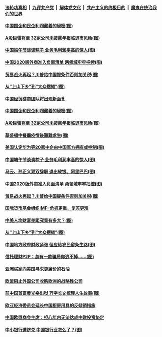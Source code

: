 

####  [法轮功真相](../../../../basic/blob/master/README.md?t=06261231) &nbsp;|&nbsp; [九评共产党](../../../../9ping.md/blob/master/README.md?t=06261231) &nbsp;|&nbsp; [解体党文化](../../../../jtdwh.md/blob/master/README.md?t=06261231)  &nbsp;|&nbsp; [共产主义的终极目的](../../../../gczydzjmd.md/blob/master/README.md?t=06261231) &nbsp;|&nbsp; [魔鬼在统治我们的世界](../../../../mgztzwmdsj.md/blob/master/README.md?t=06261231) 

#### [中国国企和民企利润藏着的秘密(图)](../pages/p5/937711.md?t=06261231) 

#### [A股巨雷将至 32家公司未披露年报临退市风险(图)](../pages/p5/937727.md?t=06261231) 

#### [中国端午节谈谈粽子 业务毛利润率高的惊人(图)](../pages/p5/937695.md?t=06261231) 

#### [中国2020版外商准入负面清单 两领域牢牢把控(图)](../pages/p5/937687.md?t=06261231) 

#### [贸易战火再起？川普给中国提条件否则加关税(图)](../pages/p5/937682.md?t=06261231) 

#### [从“上山下乡”到“大众摆摊”(图)](../pages/p5/937620.md?t=06261231) 

#### [中国经贸磋商团队将出现新面孔](../pages/p5/937736.md?t=06261231) 

#### [中国国企和民企利润藏着的秘密(图)](../pages/p5/937711.md?t=06261231) 

#### [A股巨雷将至 32家公司未披露年报临退市风险(图)](../pages/p5/937727.md?t=06261231) 

#### [華盛頓中餐廳疫情後艱難求生(图)](../pages/p5/937726.md?t=06261231) 

#### [美国认定华为等20家中企由中国军方拥有或控制(图)](../pages/p5/937724.md?t=06261231) 

#### [中国端午节谈谈粽子 业务毛利润率高的惊人(图)](../pages/p5/937695.md?t=06261231) 

#### [马云、孙正义双双辞职 退出软银、阿里巴巴(图)](../pages/p5/937690.md?t=06261231) 

#### [中国2020版外商准入负面清单 两领域牢牢把控(图)](../pages/p5/937687.md?t=06261231) 

#### [贸易战火再起？川普给中国提条件否则加关税(图)](../pages/p5/937682.md?t=06261231) 

#### [国际货币基金组织IMF: 危机更重、复苏更难](../pages/p5/937676.md?t=06261231) 

#### [中美人均财富差距究竟有多大？(图)](../pages/p5/937633.md?t=06261231) 

#### [从“上山下乡”到“大众摆摊”(图)](../pages/p5/937620.md?t=06261231) 

#### [中国地方政府财政紧张 但应给农民留条生路(图)](../pages/p5/937593.md?t=06261231) 

#### [信托理财P2P：总有一款骗局你逃不掉……(图)](../pages/p5/937618.md?t=06261231) 

#### [亚洲买家向美国寻求更廉价的石油](../pages/p5/937608.md?t=06261231) 

#### [欧盟阻止外国公司收购欧洲的战略性公司](../pages/p5/937606.md?t=06261231) 

#### [前中国首富黄光裕出狱 万字长文梳理人生故事(图)](../pages/p5/937586.md?t=06261231) 

#### [欧亚经济委员会延长中国厨房用具的反倾销措施](../pages/p5/937582.md?t=06261231) 

#### [中国欧盟商会主席：担心年内无法达成中欧投资协定](../pages/p5/937575.md?t=06261231) 

#### [中小银行遭挤兑 中国银行业怎么了？(图)](../pages/p5/937574.md?t=06261231) 

